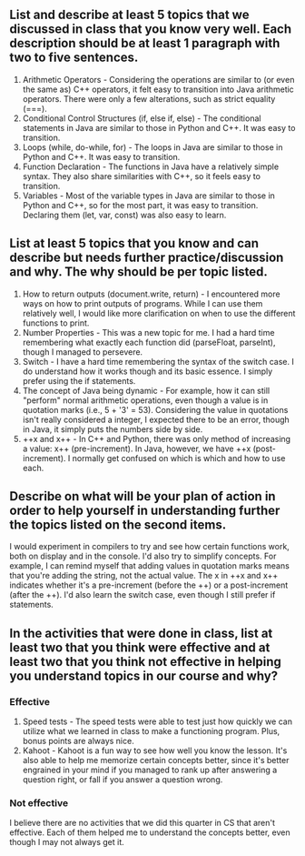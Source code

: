 ## List and describe at least 5 topics that we discussed in class that you know very well. Each description should be at least 1 paragraph with two to five sentences.
1. Arithmetic Operators - Considering the operations are similar to (or even the same as) C++ operators, it felt easy to transition into Java arithmetic operators. There were only a few alterations, such as strict equality (===).
2. Conditional Control Structures (if, else if, else) - The conditional statements in Java are similar to those in Python and C++. It was easy to transition.
3. Loops (while, do-while, for) - The loops in Java are similar to those in Python and C++. It was easy to transition.
4. Function Declaration - The functions in Java have a relatively simple syntax. They also share similarities with C++, so it feels easy to transition.
5. Variables - Most of the variable types in Java are similar to those in Python and C++, so for the most part, it was easy to transition. Declaring them (let, var, const) was also easy to learn.

## List at least 5 topics that you know and can describe but needs further practice/discussion and why. The why should be per topic listed.
1. How to return outputs (document.write, return) - I encountered more ways on how to print outputs of programs. While I can use them relatively well, I would like more clarification on when to use the different functions to print.
2. Number Properties - This was a new topic for me. I had a hard time remembering what exactly each function did (parseFloat, parseInt), though I managed to persevere.
3. Switch - I have a hard time remembering the syntax of the switch case. I do understand how it works though and its basic essence. I simply prefer using the if statements.
4. The concept of Java being dynamic - For example, how it can still "perform" normal arithmetic operations, even though a value is in quotation marks (i.e., 5 + '3' = 53). Considering the value in quotations isn't really considered a integer, I expected there to be an error, though in Java, it simply puts the numbers side by side.
5. ++x and x++ - In C++ and Python, there was only method of increasing a value: x++ (pre-increment). In Java, however, we have ++x (post-increment). I normally get confused on which is which and how to use each.

## Describe on what will be your plan of action in order to help yourself in understanding further the topics listed on the second items.
I would experiment in compilers to try and see how certain functions work, both on display and in the console. I'd also try to simplify concepts. For example, I can remind myself that adding values in quotation marks means that you're adding the string, not the actual value. The x in ++x and x++ indicates whether it's a pre-increment (before the ++) or a post-increment (after the ++). I'd also learn the switch case, even though I still prefer if statements.

## In the activities that were done in class, list at least two that you think were effective and at least two that you think not effective in helping you understand topics in our course and why?

### Effective
1. Speed tests - The speed tests were able to test just how quickly we can utilize what we learned in class to make a functioning program. Plus, bonus points are always nice.
2. Kahoot - Kahoot is a fun way to see how well you know the lesson. It's also able to help me memorize certain concepts better, since it's better engrained in your mind if you managed to rank up after answering a question right, or fall if you answer a question wrong.

### Not effective
I believe there are no activities that we did this quarter in CS that aren't effective. Each of them helped me to understand the concepts better, even though I may not always get it.